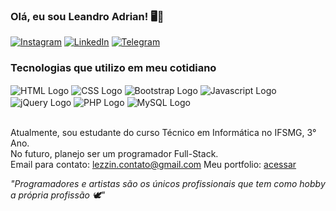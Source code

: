 ### Olá, eu sou Leandro Adrian! 🖥️👋

[![Instagram](https://img.shields.io/badge/Instagram-E4405F?style=for-the-badge&logo=instagram&logoColor=white)](https://www.instagram.com/leandroadrian_/)
[![LinkedIn](https://img.shields.io/badge/LinkedIn-0077B5?style=for-the-badge&logo=linkedin&logoColor=white)](https://www.linkedin.com/in/leandro-adrian)
[![Telegram](https://img.shields.io/badge/Telegram-2CA5E0?style=for-the-badge&logo=telegram&logoColor=white)](https://t.me/LeandroAdrian)

### Tecnologias que utilizo em meu cotidiano

<div style="display: inline_block">
    <img src="https://img.shields.io/badge/HTML5-E34F26?style=for-the-badge&logo=html5&logoColor=white"  alt="HTML Logo" align="center" />
    <img src="https://img.shields.io/badge/CSS3-1572B6?style=for-the-badge&logo=css3&logoColor=white"  alt="CSS Logo" align="center" />
    <img src="https://img.shields.io/badge/Bootstrap-563D7C?style=for-the-badge&logo=bootstrap&logoColor=white"  alt="Bootstrap Logo" align="center" />
    <img src="https://img.shields.io/badge/JavaScript-F7DF1E?style=for-the-badge&logo=javascript&logoColor=black"  alt="Javascript Logo" align="center" />
    <img src="https://img.shields.io/badge/jQuery-0769AD?style=for-the-badge&logo=jquery&logoColor=white"  alt="jQuery Logo" align="center" />
    <img src="https://img.shields.io/badge/PHP-777BB4?style=for-the-badge&logo=php&logoColor=white"  alt="PHP Logo" align="center" />
    <img src="https://img.shields.io/badge/MySQL-00000F?style=for-the-badge&logo=mysql&logoColor=white"  alt="MySQL Logo" align="center" />
</div><br>

Atualmente, sou estudante do curso Técnico em Informática no IFSMG, 3° Ano.<br>
No futuro, planejo ser um programador Full-Stack.<br>
Email para contato: [lezzin.contato@gmail.com](mailto:lezzin.contato@gmail.com)
Meu portfolio: [acessar](https://lezzin.github.io/)

<i>"Programadores e artistas são os únicos profissionais que tem como hobby a própria profissão 🕊️"</i>
